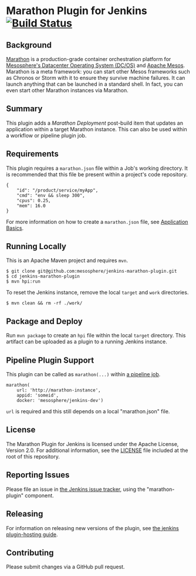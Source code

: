 # Marathon Plugin for Jenkins [![Build Status](https://jenkins.mesosphere.com/service/jenkins/buildStatus/icon?job=marathon-plugin-publish-master)](https://jenkins.mesosphere.com/service/jenkins/job/marathon-plugin-publish-master/)

## Background

[Marathon](https://github.com/mesosphere/marathon) is a production-grade container orchestration platform for [Mesosphere's Datacenter Operating System (DC/OS)](https://dcos.io/) and [Apache Mesos](http://mesos.apache.org/). Marathon is a meta framework: you can start other Mesos frameworks such as Chronos or Storm with it to ensure they survive machine failures. It can launch anything that can be launched in a standard shell. In fact, you can even start other Marathon instances via Marathon.

## Summary
This plugin adds a _Marathon Deployment_ post-build item that updates an application within a target Marathon instance. This can also be used within a workflow or pipeline plugin job.

## Requirements
This plugin requires a `marathon.json` file within a Job's working directory. It
is recommended that this file be present within a project's code repository.

```
{
	"id": "/product/service/myApp",
    "cmd": "env && sleep 300",
    "cpus": 0.25,
    "mem": 16.0
}
```

For more information on how to create a `marathon.json` file, see [Application Basics](https://mesosphere.github.io/marathon/docs/application-basics.html).

## Running Locally
This is an Apache Maven project and requires `mvn`.

```
$ git clone git@github.com:mesosphere/jenkins-marathon-plugin.git
$ cd jenkins-marathon-plugin
$ mvn hpi:run
```

To reset the Jenkins instance, remove the local `target` and `work` directories.

```
$ mvn clean && rm -rf ./work/
```

## Package and Deploy
Run `mvn package` to create an `hpi` file within the local `target` directory.
This artifact can be uploaded as a plugin to a running Jenkins instance.

## Pipeline Plugin Support
This plugin can be called as `marathon(...)` within [a pipeline job](https://github.com/jenkinsci/pipeline-plugin/blob/master/TUTORIAL.md).

```
marathon(
    url: 'http://marathon-instance',
    appid: 'someid',
    docker: 'mesosphere/jenkins-dev')
```

`url` is required and this still depends on a local "marathon.json" file.

## License

The Marathon Plugin for Jenkins is licensed under the Apache License, Version 2.0. For additional information, see the [LICENSE](LICENSE) file included at the root of this repository.

## Reporting Issues

Please file an issue in [the Jenkins issue tracker](https://issues.jenkins-ci.org/issues/?jql=project%20%3D%20JENKINS%20AND%20component%20%3D%20marathon-plugin), using the "marathon-plugin" component.

## Releasing

For information on releasing new versions of the plugin, see [the jenkins plugin-hosting guide](https://wiki.jenkins-ci.org/display/JENKINS/Hosting+Plugins).

## Contributing

Please submit changes via a GitHub pull request.
